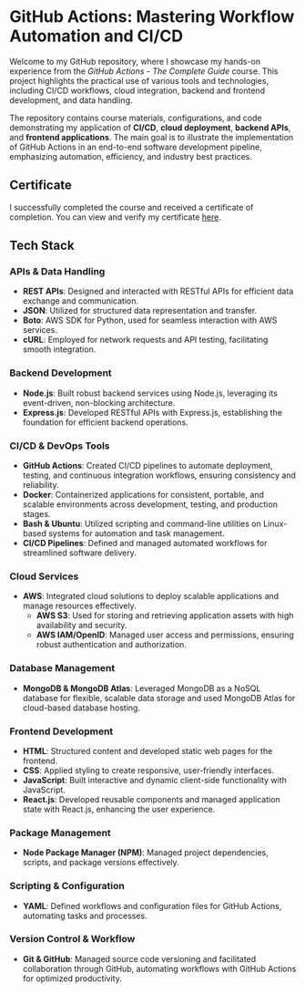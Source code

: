 # GitHub Actions: Mastering Workflow Automation and CI/CD
Welcome to my GitHub repository, where I showcase my hands-on experience from the *GitHub Actions - The Complete Guide* course. This project highlights the practical use of various tools and technologies, including CI/CD workflows, cloud integration, backend and frontend development, and data handling.

The repository contains course materials, configurations, and code demonstrating my application of **CI/CD**, **cloud deployment**, **backend APIs**, and **frontend applications**. The main goal is to illustrate the implementation of GitHub Actions in an end-to-end software development pipeline, emphasizing automation, efficiency, and industry best practices.

## Certificate
I successfully completed the course and received a certificate of completion. You can view and verify my certificate [here](https://www.udemy.com/certificate/UC-cac11844-57ca-42c6-85c6-7bf63392a6b7/).

## Tech Stack
### APIs & Data Handling
-   **REST APIs**: Designed and interacted with RESTful APIs for efficient data exchange and communication.
-   **JSON**: Utilized for structured data representation and transfer.
-   **Boto**: AWS SDK for Python, used for seamless interaction with AWS services.
-   **cURL**: Employed for network requests and API testing, facilitating smooth integration.

### Backend Development
-   **Node.js**: Built robust backend services using Node.js, leveraging its event-driven, non-blocking architecture.
-   **Express.js**: Developed RESTful APIs with Express.js, establishing the foundation for efficient backend operations.

### CI/CD & DevOps Tools
-   **GitHub Actions**: Created CI/CD pipelines to automate deployment, testing, and continuous integration workflows, ensuring consistency and reliability.
-   **Docker**: Containerized applications for consistent, portable, and scalable environments across development, testing, and production stages.
-   **Bash & Ubuntu**: Utilized scripting and command-line utilities on Linux-based systems for automation and task management.
-   **CI/CD Pipelines**: Defined and managed automated workflows for streamlined software delivery.

### Cloud Services
-   **AWS**: Integrated cloud solutions to deploy scalable applications and manage resources effectively.
    -   **AWS S3**: Used for storing and retrieving application assets with high availability and security.
    -   **AWS IAM/OpenID**: Managed user access and permissions, ensuring robust authentication and authorization.

### Database Management
-   **MongoDB & MongoDB Atlas**: Leveraged MongoDB as a NoSQL database for flexible, scalable data storage and used MongoDB Atlas for cloud-based database hosting.

### Frontend Development
-   **HTML**: Structured content and developed static web pages for the frontend.
-   **CSS**: Applied styling to create responsive, user-friendly interfaces.
-   **JavaScript**: Built interactive and dynamic client-side functionality with JavaScript.
-   **React.js**: Developed reusable components and managed application state with React.js, enhancing the user experience.

### Package Management
-   **Node Package Manager (NPM)**: Managed project dependencies, scripts, and package versions effectively.

### Scripting & Configuration
-   **YAML**: Defined workflows and configuration files for GitHub Actions, automating tasks and processes.

### Version Control & Workflow
-   **Git & GitHub**: Managed source code versioning and facilitated collaboration through GitHub, automating workflows with GitHub Actions for optimized productivity.
